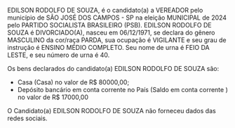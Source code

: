 EDILSON RODOLFO DE SOUZA, é o candidato(a) a VEREADOR pelo município de SÃO JOSÉ DOS CAMPOS - SP na eleição MUNICIPAL de 2024 pelo PARTIDO SOCIALISTA BRASILEIRO (PSB). EDILSON RODOLFO DE SOUZA é DIVORCIADO(A), nasceu em 06/12/1971, se declara do gênero MASCULINO da cor/raça PARDA, sua ocupação é VIGILANTE e seu grau de instrução é ENSINO MÉDIO COMPLETO. Seu nome de urna é FEIO DA LESTE, e seu número de urna é 40.

Os bens declarados do candidato(a) EDILSON RODOLFO DE SOUZA são: 
- Casa (Casa) no valor de R$ 80000,00;
- Depósito bancário em conta corrente no País (Saldo em conta corrente ) no valor de R$ 17000,00

O Candidato(a) EDILSON RODOLFO DE SOUZA não forneceu dados das redes sociais.